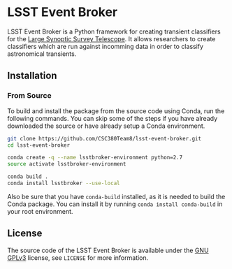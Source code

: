 # LSST Event Broker
LSST Event Broker is a Python framework for creating transient classifiers for the [Large Synoptic Survey Telescope](https://www.lsst.org/). It allows researchers to create classifiers which are run against incomming data in order to classify astronomical transients.

## Installation
### From Source
To build and install the package from the source code using Conda, run the following commands. You can skip some of the steps if you have already downloaded the source or have already setup a Conda environment.

```bash
git clone https://github.com/CSC380Team8/lsst-event-broker.git
cd lsst-event-broker

conda create -q --name lsstbroker-environment python=2.7
source activate lsstbroker-environment

conda build .
conda install lsstbroker --use-local
```

Also be sure that you have `conda-build` installed, as it is needed to build the Conda package. You can install it by running `conda install conda-build` in your root environment.

## License
The source code of the LSST Event Broker is available under the [GNU GPLv3](https://www.gnu.org/licenses/gpl-3.0.en.html) license, see `LICENSE` for more information.
